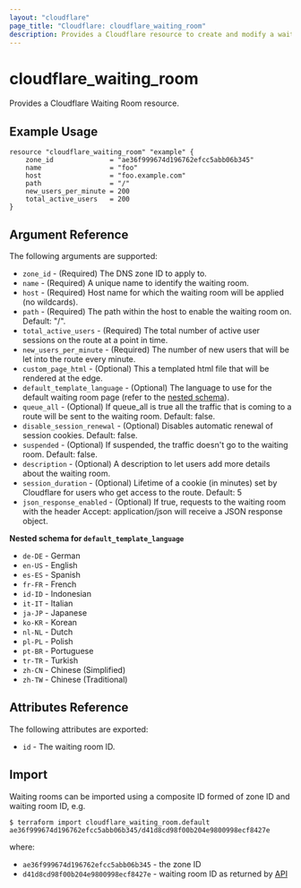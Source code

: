 ```yaml
---
layout: "cloudflare"
page_title: "Cloudflare: cloudflare_waiting_room"
description: Provides a Cloudflare resource to create and modify a waiting room.
---
```


# cloudflare_waiting_room

Provides a Cloudflare Waiting Room resource.

## Example Usage

```hcl
resource "cloudflare_waiting_room" "example" {
    zone_id              = "ae36f999674d196762efcc5abb06b345"
    name                 = "foo"
    host                 = "foo.example.com"
    path                 = "/"
    new_users_per_minute = 200
    total_active_users   = 200
}
```

## Argument Reference

The following arguments are supported:

- `zone_id` - (Required) The DNS zone ID to apply to.
- `name` - (Required) A unique name to identify the waiting room.
- `host` - (Required) Host name for which the waiting room will be applied (no wildcards).
- `path` - (Required) The path within the host to enable the waiting room on. Default: "/".
- `total_active_users` - (Required) The total number of active user sessions on the route at a point in time.
- `new_users_per_minute` - (Required) The number of new users that will be let into the route every minute.
- `custom_page_html` - (Optional) This a templated html file that will be rendered at the edge.
- `default_template_language` - (Optional) The language to use for the default waiting room page (refer to the [nested schema](#nestedblock--default-template-language)).
- `queue_all` - (Optional) If queue_all is true all the traffic that is coming to a route will be sent to the waiting room. Default: false.
- `disable_session_renewal` - (Optional) Disables automatic renewal of session cookies. Default: false.
- `suspended` - (Optional) If suspended, the traffic doesn't go to the waiting room. Default: false.
- `description` - (Optional) A description to let users add more details about the waiting room.
- `session_duration` - (Optional) Lifetime of a cookie (in minutes) set by Cloudflare for users who get access to the route. Default: 5
- `json_response_enabled` - (Optional) If true, requests to the waiting room with the header Accept: application/json will receive a JSON response object.

<a id="nestedblock--default-template-language"></a>
**Nested schema for `default_template_language`**

- `de-DE` - German
- `en-US` - English
- `es-ES` - Spanish
- `fr-FR` - French
- `id-ID` - Indonesian
- `it-IT` - Italian
- `ja-JP` - Japanese
- `ko-KR` - Korean
- `nl-NL` - Dutch
- `pl-PL` - Polish
- `pt-BR` - Portuguese
- `tr-TR` - Turkish
- `zh-CN` - Chinese (Simplified)
- `zh-TW` - Chinese (Traditional)

## Attributes Reference

The following attributes are exported:

- `id` - The waiting room ID.

## Import

Waiting rooms can be imported using a composite ID formed of zone ID and waiting room ID, e.g.

```
$ terraform import cloudflare_waiting_room.default ae36f999674d196762efcc5abb06b345/d41d8cd98f00b204e9800998ecf8427e
```

where:

- `ae36f999674d196762efcc5abb06b345` - the zone ID
- `d41d8cd98f00b204e9800998ecf8427e` - waiting room ID as returned by [API](https://api.cloudflare.com/#waiting-room-list-waiting-rooms)
